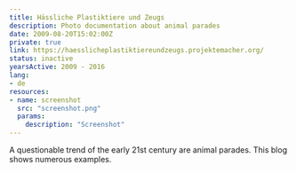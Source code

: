```yaml
---
title: Hässliche Plastiktiere und Zeugs
description: Photo documentation about animal parades
date: 2009-08-20T15:02:00Z
private: true
link: https://haesslicheplastiktiereundzeugs.projektemacher.org/
status: inactive
yearsActive: 2009 - 2016
lang:
- de
resources:
- name: screenshot
  src: "screenshot.png"
  params:
    description: "Screenshot"
---
```

A questionable trend of the early 21st century are animal parades. This blog shows numerous examples.
